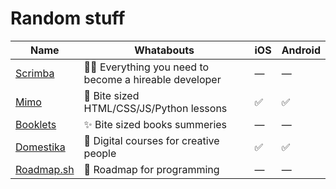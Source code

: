 # Random stuff

|Name|Whatabouts|iOS|Android|
|-|-|-|-|
|[Scrimba](https://scrimba.com/)|:technologist: Everything you need to become a hireable developer|—|—|
|[Mimo](https://getmimo.com/)|:iphone: Bite sized HTML/CSS/JS/Python lessons|:white_check_mark:|:white_check_mark:|
|[Booklets](https://www.booklets.io/)|:sparkles: Bite sized books summeries|—|—|
|[Domestika](https://www.domestika.org/)|:lipstick: Digital courses for creative people|:white_check_mark:|:white_check_mark:|
|[Roadmap.sh](https://roadmap.sh/)|:twisted_rightwards_arrows: Roadmap for programming|—|—|
